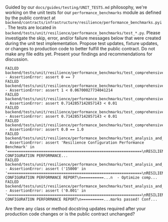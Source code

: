 Guided by our `docs/guides/testing/UNIT_TESTS.md` philosophy, we're working on the unit tests for our `performance_benchmarks` module as defined by the public contract at `backend/contracts/infrastructure/resilience/performance_benchmarks.pyi`. The tests are located in `backend/tests/unit/resilience/performance_benchmarks/test_*.py`. Please investigate the skip, error, and/or failure messages below that were created during the unit test implementation. Propose test updates, fixture updates, or changes to production code to better fulfill the public contract. Do not make any file edits yet. Present your findings and recommendations for discussion.

```
FAILED backend/tests/unit/resilience/performance_benchmarks/test_comprehensive_benchmark.py::TestRunComprehensiveBenchmarkPerformanceThresholds::test_run_comprehensive_benchmark_calculates_pass_rate_with_all_failures - AssertionError: assert 0 == 7
FAILED backend/tests/unit/resilience/performance_benchmarks/test_comprehensive_benchmark.py::TestRunComprehensiveBenchmarkTotalDuration::test_run_comprehensive_benchmark_total_duration_includes_all_benchmarks - AssertionError: assert 1 < 0.06700027734041214
FAILED backend/tests/unit/resilience/performance_benchmarks/test_comprehensive_benchmark.py::TestRunComprehensiveBenchmarkPerformanceThresholds::test_run_comprehensive_benchmark_calculates_pass_rate_with_some_failures - AssertionError: assert 0.7142857142857143 < 0.01
FAILED backend/tests/unit/resilience/performance_benchmarks/test_comprehensive_benchmark.py::TestRunComprehensiveBenchmarkPerformanceThresholds::test_run_comprehensive_benchmark_evaluates_against_thresholds - AssertionError: assert 0.7142857142857143 < 0.01
FAILED backend/tests/unit/resilience/performance_benchmarks/test_comprehensive_benchmark.py::TestRunComprehensiveBenchmarkPerformanceThresholds::test_run_comprehensive_benchmark_calculates_pass_rate_with_all_passing - AssertionError: assert 0.0 == 1.0
FAILED backend/tests/unit/resilience/performance_benchmarks/test_analysis_and_reporting.py::TestGeneratePerformanceReport::test_generate_performance_report_includes_suite_name - AssertionError: assert 'Resilience Configuration Performance Benchmark' in '============================================================\nRESILIENCE CONFIGURATION PERFORMANCE...
FAILED backend/tests/unit/resilience/performance_benchmarks/test_analysis_and_reporting.py::TestAnalysisAndReportingEdgeCases::test_generate_performance_report_handles_very_slow_benchmarks - AssertionError: assert ('15000' in '============================================================\nRESILIENCE CONFIGURATION PERFORMANCE REPORT\n==========...n  - Optimize comp...
FAILED backend/tests/unit/resilience/performance_benchmarks/test_analysis_and_reporting.py::TestAnalysisAndReportingEdgeCases::test_generate_performance_report_handles_very_fast_benchmarks - AssertionError: assert ('0.001' in '============================================================\nRESILIENCE CONFIGURATION PERFORMANCE REPORT\n==========...marks passed! Conf...
``` 

Are there any class or method docstring updates required after your production code changes or is the public contract unchanged?